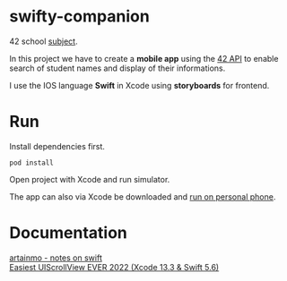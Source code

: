 # swifty-companion
42 school [subject](https://cdn.intra.42.fr/pdf/pdf/66599/en.subject.pdf).

In this project we have to create a **mobile app** using the [42 API](https://api.intra.42.fr/apidoc) to enable search of student names and display of their informations.

I use the IOS language **Swift** in Xcode using **storyboards** for frontend.

# Run
Install dependencies first.
```
pod install
```
Open project with Xcode and run simulator.

The app can also via Xcode be downloaded and [run on personal phone](https://www.youtube.com/watch?v=Fo1A36RsoCI).

# Documentation
[artainmo - notes on swift](https://github.com/artainmo/WebDevelopment/blob/main/mobile/swift/README.md)<br>
[Easiest UIScrollView EVER 2022 (Xcode 13.3 & Swift 5.6)](https://www.youtube.com/watch?v=WLwQE3f2ZYg)
